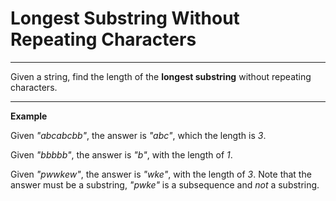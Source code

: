 # **Longest Substring Without Repeating Characters**
___
Given a string, find the length of the **longest substring** without repeating characters.
___
**Example** 

Given *"abcabcbb"*, the answer is *"abc"*, which the length is *3*.

Given *"bbbbb"*, the answer is *"b"*, with the length of *1*.

Given *"pwwkew"*, the answer is *"wke"*, with the length of *3*. Note that the answer must be a substring, *"pwke"* is a subsequence and *not* a substring.

